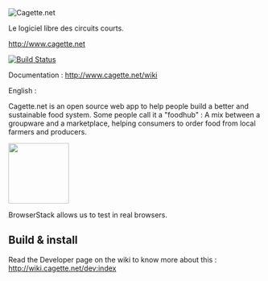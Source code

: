 <img src="https://app.cagette.net/img/logo2.png" alt="Cagette.net"/>

Le logiciel libre des circuits courts.

http://www.cagette.net

[![Build Status](https://travis-ci.org/bablukid/cagette.svg?branch=master)](https://travis-ci.org/bablukid/cagette)

Documentation : http://www.cagette.net/wiki

English : 

Cagette.net is an open source web app to help people build a better and sustainable food system.
Some people call it a "foodhub" : A mix between a groupware and a marketplace, helping consumers to order food from local farmers and producers.

[<img src="https://www.browserstack.com/images/mail/browserstack-logo-footer.png" width="120">](https://www.browserstack.com/)

BrowserStack allows us to test in real browsers.

## Build & install 

Read the Developer page on the wiki to know more about this : http://wiki.cagette.net/dev:index


